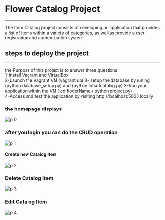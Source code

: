 Flower  Catalog Project
==========
___
 The Item Catalog project consists of developing an application that provides a list 
of items within a variety of categories, as well as provide a user 
registration and authentication system.
 
## steps to deploy the project 
 ___
 the Purpose of this project is to answer three questions  
 1-Install Vagrant and VirtualBox  
 2-Launch the Vagrant VM (vagrant up) 
 3- setup the database by runing (python database_setup.py) and (python lotsofcatalog.py)
 3-Run your application within the VM ( cd floderName / python project.py)  
 4-Access and test the application by visiting http://localhost:5000 locally 
 
### the homepage displays
![p 0](https://user-images.githubusercontent.com/38733409/51802590-bfb29c00-225c-11e9-8c09-7d944777556f.png)

### after you login you can do the CRUD operation 
![p 1](https://user-images.githubusercontent.com/38733409/51802592-bfb29c00-225c-11e9-9c72-6f49fc86bce8.png)

#### Create new Catalog Item 
![p 2](https://user-images.githubusercontent.com/38733409/51802593-c04b3280-225c-11e9-8370-01270144b321.png)

### Delete Catalog Item
![p 3](https://user-images.githubusercontent.com/38733409/51802594-c04b3280-225c-11e9-8939-e105d9203d4a.png)

### Edit Catalog Item 
![p 4](https://user-images.githubusercontent.com/38733409/51802589-bfb29c00-225c-11e9-8bbd-d02223c96044.png)

